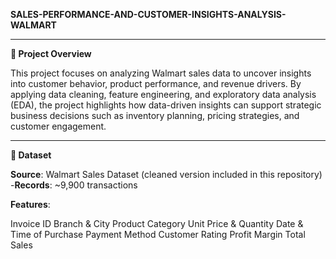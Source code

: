 **SALES-PERFORMANCE-AND-CUSTOMER-INSIGHTS-ANALYSIS-WALMART**

-------------------------------------------------------------------------------------------------------------------------------------------------------------------------------------------------------------------

**📌 Project Overview**

This project focuses on analyzing Walmart sales data to uncover insights into customer behavior, product performance, and revenue drivers. By applying data cleaning, feature engineering, and exploratory data analysis (EDA), the project highlights how data-driven insights can support strategic business decisions such as inventory planning, pricing strategies, and customer engagement.

-------------------------------------------------------------------------------------------------------------------------------------------------------------------------------------------------------------------

**📂 Dataset**

**Source**: Walmart Sales Dataset (cleaned version included in this repository)
 -**Records**: ~9,900 transactions

**Features**:

Invoice ID
Branch & City
Product Category
Unit Price & Quantity
Date & Time of Purchase
Payment Method
Customer Rating
Profit Margin
Total Sales

